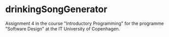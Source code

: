# drinkingSongGenerator
Assignment 4 in the course "Introductory Programming" for the programme "Software Design" at the IT University of Copenhagen.
